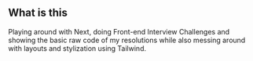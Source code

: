 ## What is this

Playing around with Next, doing Front-end Interview Challenges and showing the basic raw code of my resolutions while also messing around with layouts and stylization using Tailwind.
